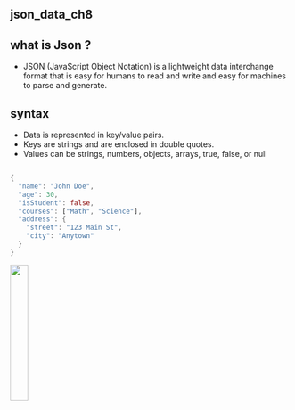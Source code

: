 ## json_data_ch8
## what is Json ?
- JSON (JavaScript Object Notation) is a lightweight data interchange format that is easy for humans to read and write and easy for machines to parse and generate.

## syntax
- Data is represented in key/value pairs.
- Keys are strings and are enclosed in double quotes.
- Values can be strings, numbers, objects, arrays, true, false, or null

```dart

{
  "name": "John Doe",
  "age": 30,
  "isStudent": false,
  "courses": ["Math", "Science"],
  "address": {
    "street": "123 Main St",
    "city": "Anytown"
  }
}
```
<img src="https://github.com/user-attachments/assets/7db8c9d1-eca2-447c-9d27-35a4d30118c6"  height=25%  width = 25%>


